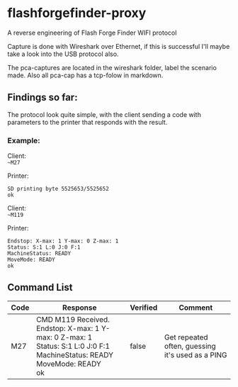 # flashforgefinder-proxy
A  reverse engineering of Flash Forge Finder WIFI protocol


Capture is done with Wireshark over Ethernet, if this is successful I'll maybe take a look into the USB protocol also.

The pca-captures are located in the wireshark folder, label the scenario made. Also all pca-cap has a tcp-folow in markdown.




## Findings so far:

The protocol look quite simple, with the client sending a code with parameters to the printer that responds with the result.

### Example:
Client:<br>
```~M27```

Printer:
```CMD M27 Received.
SD printing byte 5525653/5525652
ok
```

Client:<br>
```~M119```

Printer:
```CMD M119 Received.
Endstop: X-max: 1 Y-max: 0 Z-max: 1
Status: S:1 L:0 J:0 F:1
MachineStatus: READY
MoveMode: READY
ok
```

## Command List
| Code | Response                                                                                                                | Verified | Comment                                          |
|-|-|-|-|
| M27  | CMD M119 Received. Endstop: X-max: 1 Y-max: 0 Z-max: 1<br>Status: S:1 L:0 J:0 F:1<br>MachineStatus: READY<br>MoveMode:  READY<br>ok | false    | Get repeated often, guessing it's used as a PING |
